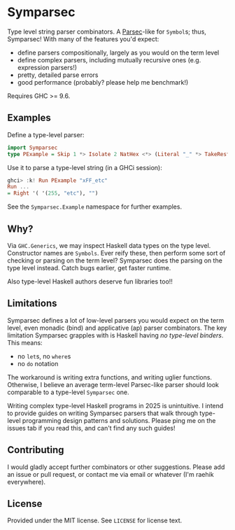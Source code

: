 # Symparsec
[hackage-parsec]: https://hackage.haskell.org/package/parsec

Type level string parser combinators. A [Parsec][hackage-parsec]-like for
`Symbol`s; thus, Symparsec! With many of the features you'd expect:

* define parsers compositionally, largely as you would on the term level
* define complex parsers, including mutually recursive ones (e.g. expression
  parsers!)
* pretty, detailed parse errors
* good performance (probably? please help me benchmark!)

Requires GHC >= 9.6.

## Examples
Define a type-level parser:

```haskell
import Symparsec
type PExample = Skip 1 *> Isolate 2 NatHex <*> (Literal "_" *> TakeRest)
```

Use it to parse a type-level string (in a GHCi session):

```haskell
ghci> :k! Run PExample "xFF_etc"
Run ...
= Right '( '(255, "etc"), "")
```

See the `Symparsec.Example` namespace for further examples.

## Why?
Via `GHC.Generics`, we may inspect Haskell data types on the type level.
Constructor names are `Symbols`. Ever reify these, then perform some sort of
checking or parsing on the term level? Symparsec does the parsing on the type
level instead. Catch bugs earlier, get faster runtime.

Also type-level Haskell authors deserve fun libraries too!!

## Limitations
Symparsec defines a lot of low-level parsers you would expect on the term level,
even monadic (bind) and applicative (ap) parser combinators. The key limitation
Symparsec grapples with is Haskell having _no type-level binders_. This means:

* no `let`s, no `where`s
* no `do` notation

The workaround is writing extra functions, and writing uglier functions.
Otherwise, I believe an average term-level Parsec-like parser should look
comparable to a type-level `Symparsec` one.

Writing complex type-level Haskell programs in 2025 is unintuitive. I intend to
provide guides on writing Symparsec parsers that walk through type-level
programming design patterns and solutions. Please ping me on the issues tab if
you read this, and can't find any such guides!

## Contributing
I would gladly accept further combinators or other suggestions. Please add an
issue or pull request, or contact me via email or whatever (I'm raehik
everywhere).

## License
Provided under the MIT license. See `LICENSE` for license text.

